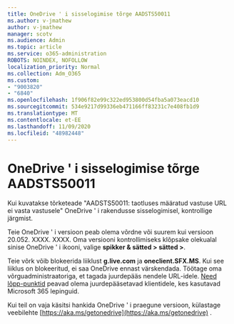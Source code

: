 ```yaml
---
title: OneDrive ' i sisselogimise tõrge AADSTS50011
ms.author: v-jmathew
author: v-jmathew
manager: scotv
ms.audience: Admin
ms.topic: article
ms.service: o365-administration
ROBOTS: NOINDEX, NOFOLLOW
localization_priority: Normal
ms.collection: Adm_O365
ms.custom:
- "9003820"
- "6840"
ms.openlocfilehash: 1f906f82e99c322ed953800d54fba5a073eacd10
ms.sourcegitcommit: 534e9217d99336eb471166ff83231c7e408fb1d9
ms.translationtype: MT
ms.contentlocale: et-EE
ms.lasthandoff: 11/09/2020
ms.locfileid: "48982448"
---
```

# <a name="onedrive-login-error-aadsts50011"></a>OneDrive ' i sisselogimise tõrge AADSTS50011

Kui kuvatakse tõrketeade "AADSTS50011: taotluses määratud vastuse URL ei vasta vastusele" OneDrive ' i rakendusse sisselogimisel, kontrollige järgmist.

Teie OneDrive ' i versioon peab olema võrdne või suurem kui versioon 20.052. XXXX. XXXX. Oma versiooni kontrollimiseks klõpsake olekualal sinise OneDrive ' i ikooni, valige **spikker & sätted > sätted >**.

Teie võrk võib blokeerida liiklust **g.live.com** ja **oneclient.SFX.MS**. Kui see liiklus on blokeeritud, ei saa OneDrive ennast värskendada. Töötage oma võrguadministraatoriga, et tagada juurdepääs nendele URL-idele. [Need lõpp-punktid](https://docs.microsoft.com/microsoft-365/enterprise/urls-and-ip-address-ranges?view=o365-worldwide) peavad olema juurdepääsetavad klientidele, kes kasutavad Microsoft 365 lepinguid.

Kui teil on vaja käsitsi hankida OneDrive ' i praegune versioon, külastage veebilehte [https://aka.ms/getonedrive](https://aka.ms/getonedrive) .

